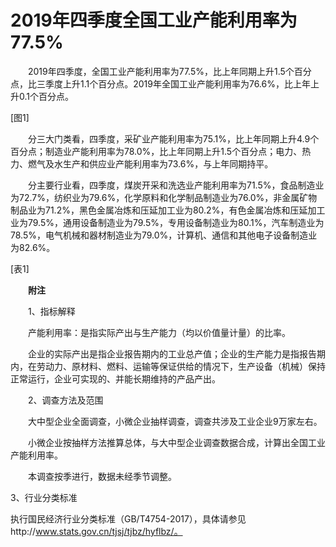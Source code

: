 # 2019年四季度全国工业产能利用率为77.5%

　　2019年四季度，全国工业产能利用率为77.5%，比上年同期上升1.5个百分点，比三季度上升1.1个百分点。2019年全国工业产能利用率为76.6%，比上年上升0.1个百分点。

\[图1\]

　　分三大门类看，四季度，采矿业产能利用率为75.1%，比上年同期上升4.9个百分点；制造业产能利用率为78.0%，比上年同期上升1.5个百分点；电力、热力、燃气及水生产和供应业产能利用率为73.6%，与上年同期持平。

　　分主要行业看，四季度，煤炭开采和洗选业产能利用率为71.5%，食品制造业为72.7%，纺织业为79.6%，化学原料和化学制品制造业为76.0%，非金属矿物制品业为71.2%，黑色金属冶炼和压延加工业为80.2%，有色金属冶炼和压延加工业为79.5%，通用设备制造业为79.5%，专用设备制造业为80.1%，汽车制造业为78.5%，电气机械和器材制造业为79.0%，计算机、通信和其他电子设备制造业为82.6%。

\[表1\]

　　**附注**

　　1、指标解释

　　产能利用率：是指实际产出与生产能力（均以价值量计量）的比率。

　　企业的实际产出是指企业报告期内的工业总产值；企业的生产能力是指报告期内，在劳动力、原材料、燃料、运输等保证供给的情况下，生产设备（机械）保持正常运行，企业可实现的、并能长期维持的产品产出。

　　2、调查方法及范围

　　大中型企业全面调查，小微企业抽样调查，调查共涉及工业企业9万家左右。

　　小微企业按抽样方法推算总体，与大中型企业调查数据合成，计算出全国工业产能利用率。

　　本调查按季进行，数据未经季节调整。

3、行业分类标准

执行国民经济行业分类标准（GB/T4754-2017），具体请参见http://www.stats.gov.cn/tjsj/tjbz/hyflbz/。